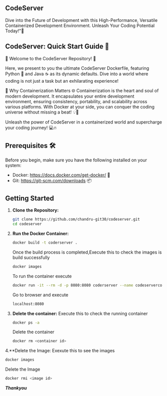 ## CodeServer
Dive into the Future of Development with this High-Performance, Versatile Containerized Development Environment. Unleash Your Coding Potential Today!"🐳

## CodeServer: Quick Start Guide 🎉
🌟 Welcome to the CodeServer Repository! 🚀

Here, we present to you the ultimate CodeServer Dockerfile, featuring Python 🐍 and Java ☕ as its dynamic defaults. Dive into a world where coding is not just a task but an exhilarating experience!

🐳 Why Containerization Matters 🌐
Containerization is the heart and soul of modern development. It encapsulates your entire development environment, ensuring consistency, portability, and scalability across various platforms. With Docker at your side, you can conquer the coding universe without missing a beat! 💡🌟

Unleash the power of CodeServer in a containerized world and supercharge your coding journey! 💻🔥

## Prerequisites 🛠️
Before you begin, make sure you have the following installed on your system:

- Docker: https://docs.docker.com/get-docker/ 🐳
- Git: https://git-scm.com/downloads 📦

## Getting Started

1. **Clone the Repository:**
   ```bash
   git clone https://github.com/chandru-git30/codeserver.git
   cd codeserver
   ```
2. **Run the Docker Container:**
   ```bash
   docker build -t coderserver .
   ```
   Once the build process is completed,Execute this to check the images is build successfully
   ```bash
   docker images
   ```
   To run the container execute
   ```bash
   docker run -it --rm -d -p 8080:8080 coderserver --name codeservercontainer
   ```
   Go to browser and execute
   ```bash
   localhost:8080
   ```
3. **Delete the container:**
   Execute this to check the running container
   ```bash
   docker ps -a
   ```
   Delete the container
   ```bash
   docker rm <container id>
   ```
4.**Delete the Image:
   Exexute this to see the images
   ```bash
   docker images
   ```
   Delete the Image
   ```bash
   docker rmi <image id>
   ```
***Thankyou***
